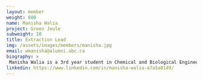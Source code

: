 ```yaml
---
layout: member
weight: 800
name: Manisha Walia
project: Green Joule
subweight: 10
title: Extraction Lead
img: /assets/images/members/manisha.jpg
email: wmanisha@alumni.ubc.ca
biography: >
 Manisha Walia is a 3rd year student in Chemical and Biological Engineering at UBC. She is the lead of the Extraction Subteam in Green Joule. She hopes to make biofuels an economically viable source of renewable energy. She is starting her journey of pursuing a future in biofuels by sharing her passion for a greener world with UBC Envision.
linkedin: https://www.linkedin.com/in/manisha-walia-a7a5a8149/
---
```

